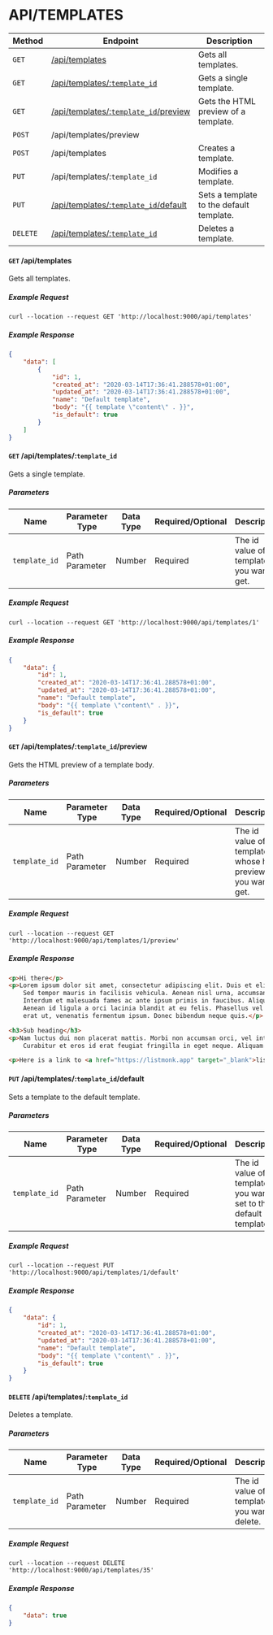 # API/TEMPLATES

Method               |        Endpoint                         |  Description
---------------------|-----------------------------------------|-----------------------------------------------------
`GET`           | [/api/templates](#get-apitemplates)                               | Gets all templates.
`GET`            | [/api/templates/:`template_id`](#get-apitemplatestemplate_id)                | Gets a single template.
`GET`            | [/api/templates/:`template_id`/preview](#get-apitemplatestemplate_idpreview)         | Gets the HTML preview of a template.
`POST`           | /api/templates/preview                      |     
`POST`          | /api/templates                               | Creates a template.
`PUT`            | /api/templates/:`template_id`                 | Modifies a template.
`PUT`     | [/api/templates/:`template_id`/default](#put-apitemplatestemplate_iddefault)        | Sets a template to the default template.
`DELETE`         | [/api/templates/:`template_id`](#delete-apitemplatestemplate_id)     | Deletes a template. 

#### **`GET`** /api/templates
Gets all templates.

##### Example Request
 ```shell
 curl --location --request GET 'http://localhost:9000/api/templates'
 ```

##### Example Response
``` json
{
    "data": [
        {
            "id": 1,
            "created_at": "2020-03-14T17:36:41.288578+01:00",
            "updated_at": "2020-03-14T17:36:41.288578+01:00",
            "name": "Default template",
            "body": "{{ template \"content\" . }}",
            "is_default": true
        }
    ]
}
```

#### **`GET`** /api/templates/:`template_id`
Gets a single template.

##### Parameters
Name        |   Parameter Type       | Data Type           | Required/Optional       | Description
------------|------------------------|---------------------|-------------------------|------------------------------------------
`template_id` | Path Parameter         | Number              |    Required             | The id value of the template you want to get.

##### Example Request
``` shell
curl --location --request GET 'http://localhost:9000/api/templates/1'
```

##### Example Response
```json
{
    "data": {
        "id": 1,
        "created_at": "2020-03-14T17:36:41.288578+01:00",
        "updated_at": "2020-03-14T17:36:41.288578+01:00",
        "name": "Default template",
        "body": "{{ template \"content\" . }}",
        "is_default": true
    }
}
```

#### **`GET`** /api/templates/:`template_id`/preview
Gets the HTML preview of a template body.

##### Parameters
Name        |  Parameter Type      | Data  Type      | Required/Optional      | Description
------------|----------------------|-----------------|------------------------|---------------------------------
`template_id` | Path Parameter       | Number          | Required               | The id value of the template whose html preview you want to get.

##### Example Request
``` shell
curl --location --request GET 'http://localhost:9000/api/templates/1/preview'
```

##### Example Response
``` html
<p>Hi there</p>
<p>Lorem ipsum dolor sit amet, consectetur adipiscing elit. Duis et elit ac elit sollicitudin condimentum non a magna.
	Sed tempor mauris in facilisis vehicula. Aenean nisl urna, accumsan ac tincidunt vitae, interdum cursus massa.
	Interdum et malesuada fames ac ante ipsum primis in faucibus. Aliquam varius turpis et turpis lacinia placerat.
	Aenean id ligula a orci lacinia blandit at eu felis. Phasellus vel lobortis lacus. Suspendisse leo elit, luctus sed
	erat ut, venenatis fermentum ipsum. Donec bibendum neque quis.</p>

<h3>Sub heading</h3>
<p>Nam luctus dui non placerat mattis. Morbi non accumsan orci, vel interdum urna. Duis faucibus id nunc ut euismod.
	Curabitur et eros id erat feugiat fringilla in eget neque. Aliquam accumsan cursus eros sed faucibus.</p>

<p>Here is a link to <a href="https://listmonk.app" target="_blank">listmonk</a>.</p>
```

#### **`PUT`** /api/templates/:`template_id`/default
Sets a template to the default template.

##### Parameters
Name        |   Parameter Type       | Data Type           | Required/Optional       | Description
------------|------------------------|---------------------|-------------------------|------------------------------------------
`template_id` | Path Parameter         | Number              |    Required             | The id value of the template you want to set to the default template.


##### Example Request
``` shell
curl --location --request PUT 'http://localhost:9000/api/templates/1/default'
```

##### Example Response
``` json
{
    "data": {
        "id": 1,
        "created_at": "2020-03-14T17:36:41.288578+01:00",
        "updated_at": "2020-03-14T17:36:41.288578+01:00",
        "name": "Default template",
        "body": "{{ template \"content\" . }}",
        "is_default": true
    }
}
```


#### **`DELETE`** /api/templates/:`template_id`
Deletes a template.

##### Parameters
Name        |   Parameter Type       | Data Type           | Required/Optional       | Description
------------|------------------------|---------------------|-------------------------|------------------------------------------
`template_id` | Path Parameter         | Number              |    Required             | The id value of the template you want to delete.


##### Example Request
``` shell
curl --location --request DELETE 'http://localhost:9000/api/templates/35'
```

##### Example Response
```json
{
    "data": true
}
```